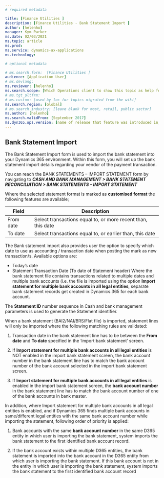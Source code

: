 ```yaml
---
# required metadata

title: [Finance Utilities ]
description: [Finance Utilities - Bank Statement Import ]
author: [helenho]
manager: Kym Parker
ms.date: 02/03/2021
ms.topic: article
ms.prod: 
ms.service: dynamics-ax-applications
ms.technology: 

# optional metadata

# ms.search.form:  [Finance Utilities ]
audience: [Application User]
# ms.devlang: 
ms.reviewer: [helenho]
ms.search.scope: [Which Operations client to show this topic as help for, to be set by content strategist, see list here: https://microsoft.sharepoint.com/teams/DynDoc/_layouts/15/WopiFrame.aspx?sourcedoc={23419e1c-eb64-42e9-aa9b-79875b428718}&action=edit&wd=target%28Core%20Dynamics%20AX%20CP%20requirements%2Eone%7C4CC185C0%2DEFAA%2D42CD%2D94B9%2D8F2A45E7F61A%2FVersions%20list%20for%20docs%20topics%7CC14BE630%2D5151%2D49D6%2D8305%2D554B5084593C%2F%29]
# ms.tgt_pltfrm: 
# ms.custom: [used by loc for topics migrated from the wiki]
ms.search.region: [Global]
# ms.search.industry: [leave blank for most, retail, public sector]
ms.author: [helenho]
ms.search.validFrom: [September 2017]
ms.dyn365.ops.version: [name of release that feature was introduced in, see list here: https://microsoft.sharepoint.com/teams/DynDoc/_layouts/15/WopiFrame.aspx?sourcedoc={23419e1c-eb64-42e9-aa9b-79875b428718}&action=edit&wd=target%28Core%20Dynamics%20AX%20CP%20requirements%2Eone%7C4CC185C0%2DEFAA%2D42CD%2D94B9%2D8F2A45E7F61A%2FVersions%20list%20for%20docs%20topics%7CC14BE630%2D5151%2D49D6%2D8305%2D554B5084593C%2F%29]
---
```


## Bank Statement Import 

The Bank Statement Import form is used to import the bank statement into your Dynamics 365 environment. 
Within this form, you will set up the bank statement import details regarding your vendor of the payment transaction. 

You can reach the  BANK STATEMENTS – IMPORT STATEMENT form by navigating to
***CASH AND BANK MANAGEMENT > BANK STATEMENT RECONCILIATION > BANK STATEMENTS – IMPORT STATEMENT***

Where the selected statement format is marked as **customised format** the following features are available; 

|    Field   |    Description   |
|-|-|
|   From date   |  Select transactions equal to, or more recent than, this date  |
|   To date   |  Select transactions equal to, or earlier than, this date  |
 
 The Bank statement import also provides user the option to specify which date to use as accounting / transaction date when posting the mark as new transaction/s. Available options are:
- Today’s date
- Statement Transaction Date (To date of Statement header)
Where the bank statement file contains transactions related to multiple dates and multiple bank accounts (i.e. the file is imported using the option **Import statement for multiple bank accounts in all legal entities**, separate bank statement records get created in Dynamics 365 for each bank account. 
 
The **Statement ID** number sequence in Cash and bank management parameters is used to generate the Statement identifier. 

When a bank statement (BAI2/NAI/BRS/Flat file) is imported, statement lines will only be imported where the following matching rules are validated:  
1.	Transaction date in the bank statement line has to be between the **From date** and **To date** specified in the ‘import bank statement’ screen.  

2.	If **Import statement for multiple bank accounts in all legal entities** is NOT enabled in the import bank statement screen, the bank account number in the bank statement line has to match the bank account number of the bank account selected in the import bank statement screen. 

3.	If **Import statement for multiple bank accounts in all legal entities** is enabled in the import bank statement screen, the **bank account number** in the bank statement line has to match the bank account number of one of the bank accounts in bank master. 

In addition, where Import statement for multiple bank accounts in all legal entities is enabled, and if Dynamics 365 finds multiple bank accounts in same/different legal entities with the same bank account number while importing the statement, following order of priority is applied: 

1.	Bank accounts with the same **bank account number** in the same D365 entity in which user is importing the bank statement, system imports the bank statement to the first identified bank account record. 

2.	If the bank account exists within multiple D365 entities, the bank statement is imported into the bank account in the D365 entity from which user is importing the bank statement. If this bank account is not in the entity in which user is importing the bank statement, system imports the bank statement to the first identified bank account record 


